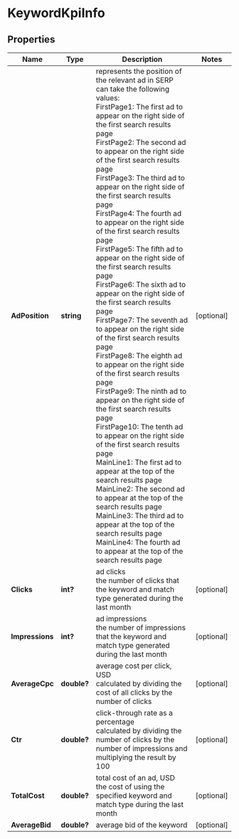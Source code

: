 # KeywordKpiInfo


## Properties

| Name | Type | Description | Notes |
|------------ | ------------- | ------------- | -------------|
**AdPosition** | **string** | represents the position of the relevant ad in SERP<br>can take the following values:<br>FirstPage1: The first ad to appear on the right side of the first search results page<br>FirstPage2: The second ad to appear on the right side of the first search results page<br>FirstPage3: The third ad to appear on the right side of the first search results page<br>FirstPage4: The fourth ad to appear on the right side of the first search results page<br>FirstPage5: The fifth ad to appear on the right side of the first search results page<br>FirstPage6: The sixth ad to appear on the right side of the first search results page<br>FirstPage7: The seventh ad to appear on the right side of the first search results page<br>FirstPage8: The eighth ad to appear on the right side of the first search results page<br>FirstPage9: The ninth ad to appear on the right side of the first search results page<br>FirstPage10: The tenth ad to appear on the right side of the first search results page<br>MainLine1: The first ad to appear at the top of the search results page<br>MainLine2: The second ad to appear at the top of the search results page<br>MainLine3: The third ad to appear at the top of the search results page<br>MainLine4: The fourth ad to appear at the top of the search results page |[optional]|
**Clicks** | **int?** | ad clicks<br>the number of clicks that the keyword and match type generated during the last month |[optional]|
**Impressions** | **int?** | ad impressions<br>the number of impressions that the keyword and match type generated during the last month |[optional]|
**AverageCpc** | **double?** | average cost per click, USD<br>calculated by dividing the cost of all clicks by the number of clicks |[optional]|
**Ctr** | **double?** | click-through rate as a percentage<br>calculated by dividing the number of clicks by the number of impressions and multiplying the result by 100 |[optional]|
**TotalCost** | **double?** | total cost of an ad, USD<br>the cost of using the specified keyword and match type during the last month |[optional]|
**AverageBid** | **double?** | average bid of the keyword |[optional]|